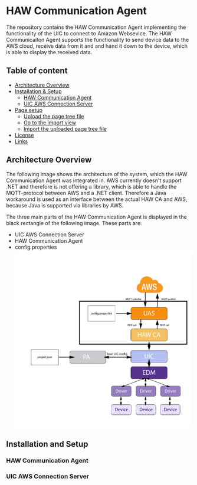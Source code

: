 HAW Communication Agent
======================

The repository contains the HAW Communication Agent implementing the functionality of the UIC
to connect to Amazon Websevice. The HAW Communicaiton Agent supports the functionality to send device data  to the AWS 
cloud, receive data from it and and hand it down to the device, which is able to display the received data.

## Table of content

- [Architecture Overview](#overview)
- [Installation & Setup](#installation)
    - [HAW Communication Agent](#extension)
    - [UIC AWS Connection Server](#database)
- [Page setup](#page-setup)
    - [Upload the page tree file](#upload-the-page-tree-file)
    - [Go to the import view](#go-to-the-import-view)
    - [Import the uploaded page tree file](#import-the-uploaded-page-tree-file)
- [License](#license)
- [Links](#links)


## Architecture Overview
The following image shows the architecture of the system, which the HAW Communication Agent was integrated in. AWS currently
doesn't support .NET and therefore is not offering a library, which is able to handle the MQTT-protocol between AWS and
a .NET client. Therefore a Java workaround is used as an interface between the actual HAW CA and AWS, because Java is 
supported via libraries by AWS.

The three main parts of the HAW Communication Agent is displayed in the black rectangle of the following image. 
These parts are:
- UIC AWS Connection Server
- HAW Communication Agent
- config.properties
![HAW CA Architecture](readme_images/haw_ca_architecture.png)


## Installation and Setup

### HAW Communication Agent

### UIC AWS Connection Server